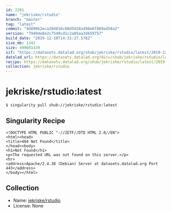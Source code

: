 ```yaml
---
id: 2281
name: "jekriske/rstudio"
branch: "master"
tag: "latest"
commit: "4d898b2eca384816c68d5928a498e6f869a456a2"
version: "79494e8e2c7548cd1c2a85aa3d659757"
build_date: "2019-12-10T14:31:27.578Z"
size_mb: 1342
size: 499601439
sif: "https://datasets.datalad.org/shub/jekriske/rstudio/latest/2019-12-10-4d898b2e-79494e8e/79494e8e2c7548cd1c2a85aa3d659757.simg"
datalad_url: https://datasets.datalad.org?dir=/shub/jekriske/rstudio/latest/2019-12-10-4d898b2e-79494e8e/
recipe: https://datasets.datalad.org/shub/jekriske/rstudio/latest/2019-12-10-4d898b2e-79494e8e/Singularity
collection: jekriske/rstudio
---
```


# jekriske/rstudio:latest

```bash
$ singularity pull shub://jekriske/rstudio:latest
```

## Singularity Recipe

```singularity
<!DOCTYPE HTML PUBLIC "-//IETF//DTD HTML 2.0//EN">
<html><head>
<title>404 Not Found</title>
</head><body>
<h1>Not Found</h1>
<p>The requested URL was not found on this server.</p>
<hr>
<address>Apache/2.4.38 (Debian) Server at datasets.datalad.org Port 443</address>
</body></html>
```

## Collection

 - Name: [jekriske/rstudio](https://github.com/jekriske/rstudio)
 - License: None

